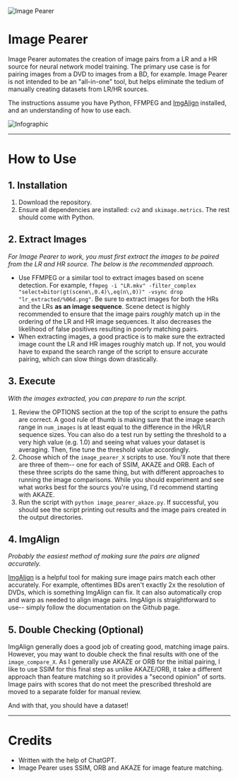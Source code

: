 ![Image Pearer](https://github.com/Sirosky/Image-Pearer/assets/2752448/960a807d-15d7-4f0d-9943-e82abc204986) 
# Image Pearer

Image Pearer automates the creation of image pairs from a LR and a HR source for neural network model training. The primary use case is for pairing images from a DVD to images from a BD, for example. Image Pearer is not intended to be an "all-in-one" tool, but helps eliminate the tedium of manually creating datasets from LR/HR sources.

The instructions assume you have Python, FFMPEG and [ImgAlign](https://github.com/sonic41592/ImgAlign) installed, and an understanding of how to use each.

![Infographic](https://github.com/Sirosky/Image-Pearer/assets/2752448/496c930e-fb99-4bf4-8dd3-efbac47f8955)

***
# How to Use

## 1. Installation
1. Download the repository.
2. Ensure all dependencies are installed: `cv2` and `skimage.metrics`. The rest should come with Python.

## 2. Extract Images
*For Image Pearer to work, you must first extract the images to be paired from the LR and HR source. The below is the recommended approach.*

- Use FFMPEG or a similar tool to extract images based on scene detection. For example, `ffmpeg -i "LR.mkv" -filter_complex "select=bitor(gt(scene\,0.4)\,eq(n\,0))" -vsync drop "lr_extracted/%06d.png"`. Be sure to extract images for both the HRs and the LRs **as an image sequence**. Scene detect is highly recommended to ensure that the image pairs *roughly* match up in the ordering of the LR and HR image sequences. It also decreases the likelihood of false positives resulting in poorly matching pairs.
- When extracting images, a good practice is to make sure the extracted image count the LR and HR images roughly match up. If not, you would have to expand the search range of the script to ensure accurate pairing, which can slow things down drastically.

## 3. Execute
*With the images extracted, you can prepare to run the script.*

1. Review the OPTIONS section at the top of the script to ensure the paths are correct. A good rule of thumb is making sure that the image search range in `num_images` is at least equal to the difference in the HR/LR sequence sizes. You can also do a test run by setting the threshold to a very high value (e.g. 1.0) and seeing what values your dataset is averaging. Then, fine tune the threshold value accordingly.
2. Choose which of the `image_pearer_X` scripts to use. You'll note that there are three of them-- one for each of SSIM, AKAZE and ORB. Each of these three scripts do the same thing, but with different approaches to running the image comparisons. While you should experiment and see what works best for the sourcs you're using, I'd recommend starting with AKAZE.
3. Run the script with `python image_pearer_akaze.py`. If successful, you should see the script printing out results and the image pairs created in the output directories.

## 4. ImgAlign
*Probably the easiest method of making sure the pairs are aligned accurately.*

[ImgAlign](https://github.com/sonic41592/ImgAlign) is a helpful tool for making sure image pairs match each other accurately. For example, oftentimes BDs aren't exactly 2x the resolution of DVDs, which is something ImgAlign can fix. It can also automatically crop and warp as needed to align image pairs. ImgAlign is straightforward to use-- simply follow the documentation on the Github page.

## 5. Double Checking (Optional)

ImgAlign generally does a good job of creating good, matching image pairs. However, you may want to double check the final results with one of the `image_compare_X`. As I generally use AKAZE or ORB for the initial pairing, I like to use SSIM for this final step as unlike AKAZE/ORB, it take a different approach than feature matching so it provides a "second opinion" of sorts. Image pairs with scores that do not meet the prescribed threshold are moved to a separate folder for manual review.

And with that, you should have a dataset!

***
# Credits

- Written with the help of ChatGPT.
- Image Pearer uses SSIM, ORB and AKAZE for image feature matching.
